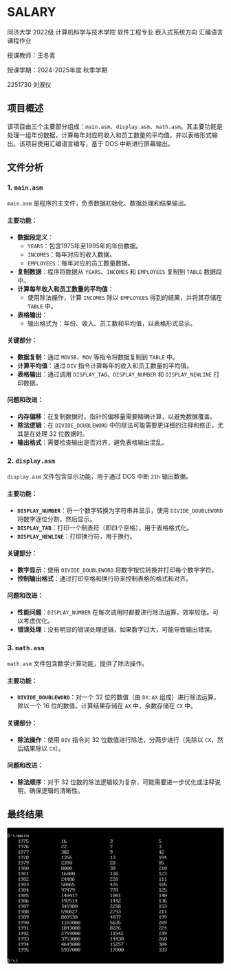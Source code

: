 # SALARY

同济大学 2022级 计算机科学与技术学院 软件工程专业 嵌入式系统方向 汇编语言课程作业

授课教师：王冬青

授课学期：2024-2025年度 秋季学期

2251730 刘淑仪

## 项目概述

该项目由三个主要部分组成：`main.asm`、`display.asm`、`math.asm`。其主要功能是处理一组年份数据，计算每年对应的收入和员工数量的平均值，并以表格形式输出。该项目使用汇编语言编写，基于 DOS 中断进行屏幕输出。

## 文件分析

### 1. `main.asm`

`main.asm` 是程序的主文件，负责数据初始化、数据处理和结果输出。

#### 主要功能：
- **数据段定义**：
  - `YEARS`：包含1975年至1995年的年份数据。
  - `INCOMES`：每年对应的收入数据。
  - `EMPLOYEES`：每年对应的员工数量数据。
- **复制数据**：程序将数据从 `YEARS`、`INCOMES` 和 `EMPLOYEES` 复制到 `TABLE` 数据段中。
- **计算每年收入和员工数量的平均值**：
  - 使用除法操作，计算 `INCOMES` 除以 `EMPLOYEES` 得到的结果，并将其存储在 `TABLE` 中。
- **表格输出**：
  - 输出格式为：年份、收入、员工数和平均值，以表格形式显示。

#### 关键部分：
- **数据复制**：通过 `MOVSB`、`MOV` 等指令将数据复制到 `TABLE` 中。
- **计算平均值**：通过 `DIV` 指令计算每年的收入和员工数量的平均值。
- **表格输出**：通过调用 `DISPLAY_TAB`、`DISPLAY_NUMBER` 和 `DISPLAY_NEWLINE` 打印数据。

#### 问题和改进：
- **内存偏移**：在复制数据时，指针的偏移量需要精确计算，以避免数据覆盖。
- **除法逻辑**：在 `DIVIDE_DOUBLEWORD` 中的除法可能需要更详细的注释和修正，尤其是在处理 32 位数据时。
- **输出格式**：需要检查输出是否对齐，避免表格输出混乱。

### 2. `display.asm`

`display.asm` 文件包含显示功能，用于通过 DOS 中断 `21h` 输出数据。

#### 主要功能：
- **`DISPLAY_NUMBER`**：将一个数字转换为字符串并显示，使用 `DIVIDE_DOUBLEWORD` 将数字逐位分割，然后显示。
- **`DISPLAY_TAB`**：打印一个制表符（即四个空格），用于表格格式化。
- **`DISPLAY_NEWLINE`**：打印换行符，用于换行。

#### 关键部分：
- **数字显示**：使用 `DIVIDE_DOUBLEWORD` 将数字按位转换并打印每个数字字符。
- **控制输出格式**：通过打印空格和换行符来控制表格的格式和对齐。

#### 问题和改进：
- **性能问题**：`DISPLAY_NUMBER` 在每次调用时都要进行除法运算，效率较低。可以考虑优化。
- **错误处理**：没有明显的错误处理逻辑，如果数字过大，可能导致输出错误。

### 3. `math.asm`

`math.asm` 文件包含数学计算功能，提供了除法操作。

#### 主要功能：
- **`DIVIDE_DOUBLEWORD`**：对一个 32 位的数值（由 `DX:AX` 组成）进行除法运算，除以一个 16 位的数值。计算结果存储在 `AX` 中，余数存储在 `CX` 中。

#### 关键部分：
- **除法操作**：使用 `DIV` 指令对 32 位数值进行除法，分两步进行（先除以 `CX`，然后结果除以 `CX`）。

#### 问题和改进：
- **除法顺序**：对于 32 位数的除法逻辑较为复杂，可能需要进一步优化或注释说明，确保逻辑的清晰性。

## 最终结果

![](1.png)
